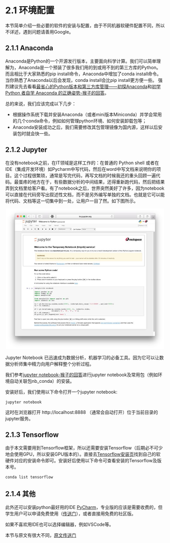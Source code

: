 # 2.1 环境配置
本节简单介绍一些必要的软件的安装与配置，由于不同机器软硬件配置不同，所以不详述，遇到问题请善用Google。
## 2.1.1 Anaconda
Anaconda是Python的一个开源发行版本，主要面向科学计算。我们可以简单理解为，Anaconda是一个预装了很多我们用的到或用不到的第三方库的Python。而且相比于大家熟悉的pip install命令，Anaconda中增加了conda install命令。当你熟悉了Anaconda以后会发现，conda install会比pip install更方便一些。
强烈建议先去看看[最省心的Python版本和第三方库管理——初探Anaconda](https://zhuanlan.zhihu.com/p/25198543)和[初学 Python 者自学 Anaconda 的正确姿势-猴子的回答](https://www.zhihu.com/question/58033789/answer/254673663)。 

总的来说，我们应该完成以下几步：
* 根据操作系统下载并安装Anaconda（或者mini版本Miniconda）并学会常用的几个conda命令，例如如何管理python环境、如何安装卸载包等；
* Anaconda安装成功之后，我们需要修改其包管理镜像为国内源，这样以后安装包时就会快一些。

## 2.1.2 Jupyter
在没有notebook之前，在IT领域是这样工作的：在普通的 Python shell 或者在IDE（集成开发环境）如Pycharm中写代码，然后在word中写文档来说明你的项目。这个过程很繁琐，通常是写完代码，再写文档的时候我还的重头回顾一遍代码。最蛋疼的地方在于，有些数据分析的中间结果，还得重新跑代码，然后把结果弄到文档里给客户看。有了notebook之后，世界突然美好了许多，因为notebook可以直接在代码旁写出叙述性文档，而不是另外编写单独的文档。也就是它可以能将代码、文档等这一切集中到一处，让用户一目了然。如下图所示。
<div align=center>
<img width="500" src="../img/chapter02/2.1_jupyter.jpg"/>
</div>

Jupyter Notebook 已迅速成为数据分析，机器学习的必备工具。因为它可以让数据分析师集中精力向用户解释整个分析过程。

我们参考[jupyter notebook-猴子的回答](https://www.zhihu.com/question/46309360/answer/254638807)进行jupyter notebook及常用包（例如环境自动关联包nb_conda）的安装。

安装好后，我们使用以下命令打开一个jupyter notebook:
``` shell
jupyter notebook 
```
这时在浏览器打开 http://localhost:8888 （通常会自动打开）位于当前目录的jupyter服务。

## 2.1.3 Tensorflow
由于本文需要用到Tensorflow框架，所以还需要安装Tensorflow（后期必不可少地会使用GPU，所以安装GPU版本的）。直接去[Tensorflow安装页](https://www.tensorflow.org/install/)找到自己的软硬件对应的安装命令即可。安装好后使用以下命令可查看安装的Tensorflow及版本号。
``` shell
conda list tensorflow
```

## 2.1.4 其他
此外还可以安装python最好用的IDE [PyCharm](https://www.jetbrains.com/pycharm/)，专业版的应该是需要收费的，但学生用户可以申请免费使用（[传送门](https://www.jetbrains.com/zh/student/)），或者直接用免费的社区版。

如果不喜欢用IDE也可以选择编辑器，例如VSCode等。


本节与原文有很大不同，[原文传送门](https://zh.d2l.ai/chapter_prerequisite/install.html)
